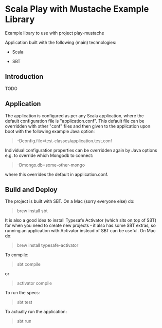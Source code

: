 Scala Play with Mustache Example Library
========================================
Example libary to use with project play-mustache

Application built with the following (main) technologies:

- Scala

- SBT

Introduction
------------
TODO

Application
-----------
The application is configured as per any Scala application, where the default configuration file is "application.conf".
This default file can be overridden with other "conf" files and then given to the application upon boot with the following example Java option:
> -Dconfig.file=test-classes/application.test.conf

Individual configuration properties can be overridden again by Java options e.g. to override which Mongodb to connect:
> -Dmongo.db=some-other-mongo

where this overrides the default in application.conf.

Build and Deploy
----------------
The project is built with SBT. On a Mac (sorry everyone else) do:
> brew install sbt

It is also a good idea to install Typesafe Activator (which sits on top of SBT) for when you need to create new projects - it also has some SBT extras, so running an application with Activator instead of SBT can be useful. On Mac do:
> brew install typesafe-activator

To compile:
> sbt compile

or
> activator compile

To run the specs:
> sbt test

To actually run the application:
> sbt run